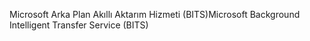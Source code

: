 <span data-ttu-id="15f0d-101">Microsoft Arka Plan Akıllı Aktarım Hizmeti (BITS)</span><span class="sxs-lookup"><span data-stu-id="15f0d-101">Microsoft Background Intelligent Transfer Service (BITS)</span></span>